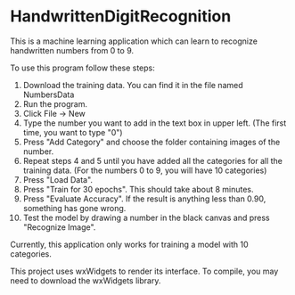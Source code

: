 # HandwrittenDigitRecognition
This is a machine learning application which can learn to recognize handwritten numbers from 0 to 9.


To use this program follow these steps:
1. Download the training data. You can find it in the file named NumbersData
2. Run the program.
3. Click File -> New
4. Type the number you want to add in the text box in upper left. (The first time, you want to type "0")
5. Press "Add Category" and choose the folder containing images of the number.
6. Repeat steps 4 and 5 until you have added all the categories for all the training data. (For the numbers 0 to 9, you will have 10 categories)
7. Press "Load Data".
8. Press "Train for 30 epochs". This should take about 8 minutes.
10. Press "Evaluate Accuracy". If the result is anything less than 0.90, something has gone wrong.
11. Test the model by drawing a number in the black canvas and press "Recognize Image".

Currently, this application only works for training a model with 10 categories.

This project uses wxWidgets to render its interface. To compile, you may need to download the wxWidgets library.
